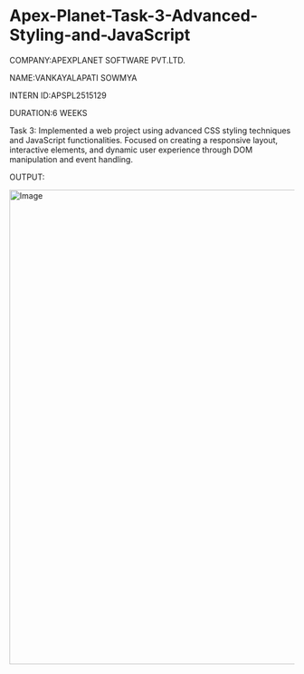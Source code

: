 # Apex-Planet-Task-3-Advanced-Styling-and-JavaScript

COMPANY:APEXPLANET SOFTWARE PVT.LTD.

NAME:VANKAYALAPATI SOWMYA

INTERN ID:APSPL2515129

DURATION:6 WEEKS

Task 3: Implemented a web project using advanced CSS styling techniques and JavaScript functionalities. Focused on creating a responsive layout, interactive elements, and dynamic user experience through DOM manipulation and event handling.

OUTPUT:

<img width="843" height="837" alt="Image" src="https://github.com/user-attachments/assets/e1de7852-43a1-41d0-9c9a-686854564979" />
